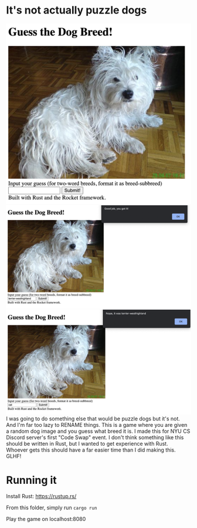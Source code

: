 # It's not actually puzzle dogs
![Screenshot of the website](dogexam.png)
![Screenshot of the website with correct answer](correct.png)
![Screenshot of the website with wrong answer](wrong.png)
I was going to do something else that would be puzzle dogs but it's not. And I'm far too lazy to RENAME things.
This is a game where you are given a random dog image and you guess what breed it is.
I made this for NYU CS Discord server's first "Code Swap" event. I don't think something like this should be written
in Rust, but I wanted to get experience with Rust. Whoever gets this should have a far easier time than I did making this.
GLHF!

# Running it
Install Rust: https://rustup.rs/

From this folder, simply run `cargo run`

Play the game on localhost:8080

